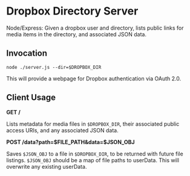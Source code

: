 Dropbox Directory Server
========================

Node/Express: Given a dropbox user and directory, lists public links for media items in the directory, and associated JSON data.

Invocation
----------
`node ./server.js --dir=$DROPBOX_DIR`

This will provide a webpage for Dropbox authentication via OAuth 2.0.


Client Usage
------------

**GET /**

Lists metadata for media files in `$DROPBOX_DIR`, their associated public access URIs, and any associated JSON data.

**POST /data?path=$FILE_PATH&data=$JSON_OBJ**

Saves `$JSON_OBJ` to a file in `$DROPBOX_DIR`, to be returned with future file listings. `$JSON_OBJ` should be a map of file paths to userData. This will overwrite any existing userData.
